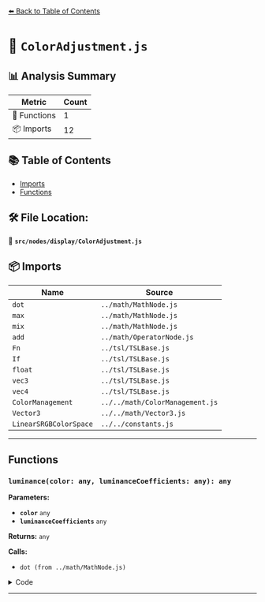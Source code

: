 [⬅️ Back to Table of Contents](../../../index.md)

# 📄 `ColorAdjustment.js`

## 📊 Analysis Summary

| Metric | Count |
|--------|-------|
| 🔧 Functions | 1 |
| 📦 Imports | 12 |

## 📚 Table of Contents

- [Imports](#imports)
- [Functions](#functions)

## 🛠️ File Location:
📂 **`src/nodes/display/ColorAdjustment.js`**

## 📦 Imports

| Name | Source |
|------|--------|
| `dot` | `../math/MathNode.js` |
| `max` | `../math/MathNode.js` |
| `mix` | `../math/MathNode.js` |
| `add` | `../math/OperatorNode.js` |
| `Fn` | `../tsl/TSLBase.js` |
| `If` | `../tsl/TSLBase.js` |
| `float` | `../tsl/TSLBase.js` |
| `vec3` | `../tsl/TSLBase.js` |
| `vec4` | `../tsl/TSLBase.js` |
| `ColorManagement` | `../../math/ColorManagement.js` |
| `Vector3` | `../../math/Vector3.js` |
| `LinearSRGBColorSpace` | `../../constants.js` |


---

## Functions

### `luminance(color: any, luminanceCoefficients: any): any`

**Parameters:**

- **`color`** `any`
- **`luminanceCoefficients`** `any`

**Returns:** `any`

**Calls:**

- `dot (from ../math/MathNode.js)`

<details><summary>Code</summary>

```typescript
(
	color,
	luminanceCoefficients = vec3( ColorManagement.getLuminanceCoefficients( new Vector3() ) )
) => dot( color, luminanceCoefficients )
```
</details>


---